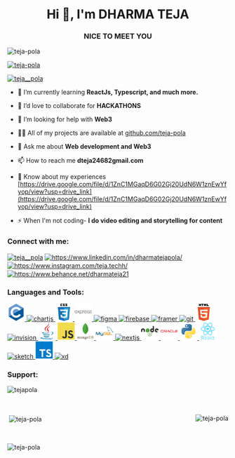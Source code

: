 <h1 align="center">Hi 👋, I'm DHARMA TEJA</h1>
<h3 align="center">NICE TO MEET YOU</h3>

<p align="left"> <img src="https://komarev.com/ghpvc/?username=teja-pola&label=Profile%20views&color=0e75b6&style=flat" alt="teja-pola" /> </p>

<p align="left"> <a href="https://github.com/ryo-ma/github-profile-trophy"><img src="https://github-profile-trophy.vercel.app/?username=teja-pola" alt="teja-pola" /></a> </p>

<p align="left"> <a href="https://twitter.com/teja__pola" target="blank"><img src="https://img.shields.io/twitter/follow/teja__pola?logo=twitter&style=for-the-badge" alt="teja__pola" /></a> </p>

- 🌱 I’m currently learning **ReactJs, Typescript, and much more.**

- 👯 I’d love to collaborate for **HACKATHONS**

- 🤝 I’m looking for help with **Web3**

- 👨‍💻 All of my projects are available at [github.com/teja-pola](github.com/teja-pola)

- 💬 Ask me about **Web development and Web3**

- 📫 How to reach me **dteja24682gmail.com**

- 📄 Know about my experiences [https://drive.google.com/file/d/1ZnC1MGaqD6G02Gj20UdN6W1znEwYfyop/view?usp=drive_link](https://drive.google.com/file/d/1ZnC1MGaqD6G02Gj20UdN6W1znEwYfyop/view?usp=drive_link)

- ⚡ When I'm not coding- **I do video editing and storytelling for content**

<h3 align="left">Connect with me:</h3>
<p align="left">
<a href="https://twitter.com/teja__pola" target="blank"><img align="center" src="https://raw.githubusercontent.com/rahuldkjain/github-profile-readme-generator/master/src/images/icons/Social/twitter.svg" alt="teja__pola" height="30" width="40" /></a>
<a href="https://linkedin.com/in/https://www.linkedin.com/in/dharmatejapola/" target="blank"><img align="center" src="https://raw.githubusercontent.com/rahuldkjain/github-profile-readme-generator/master/src/images/icons/Social/linked-in-alt.svg" alt="https://www.linkedin.com/in/dharmatejapola/" height="30" width="40" /></a>
<a href="https://instagram.com/https://www.instagram.com/teja.techh/" target="blank"><img align="center" src="https://raw.githubusercontent.com/rahuldkjain/github-profile-readme-generator/master/src/images/icons/Social/instagram.svg" alt="https://www.instagram.com/teja.techh/" height="30" width="40" /></a>
<a href="https://www.behance.net/https://www.behance.net/dharmateja21" target="blank"><img align="center" src="https://raw.githubusercontent.com/rahuldkjain/github-profile-readme-generator/master/src/images/icons/Social/behance.svg" alt="https://www.behance.net/dharmateja21" height="30" width="40" /></a>
</p>

<h3 align="left">Languages and Tools:</h3>
<p align="left"> <a href="https://www.cprogramming.com/" target="_blank" rel="noreferrer"> <img src="https://raw.githubusercontent.com/devicons/devicon/master/icons/c/c-original.svg" alt="c" width="40" height="40"/> </a> <a href="https://www.chartjs.org" target="_blank" rel="noreferrer"> <img src="https://www.chartjs.org/media/logo-title.svg" alt="chartjs" width="40" height="40"/> </a> <a href="https://www.w3schools.com/css/" target="_blank" rel="noreferrer"> <img src="https://raw.githubusercontent.com/devicons/devicon/master/icons/css3/css3-original-wordmark.svg" alt="css3" width="40" height="40"/> </a> <a href="https://expressjs.com" target="_blank" rel="noreferrer"> <img src="https://raw.githubusercontent.com/devicons/devicon/master/icons/express/express-original-wordmark.svg" alt="express" width="40" height="40"/> </a> <a href="https://www.figma.com/" target="_blank" rel="noreferrer"> <img src="https://www.vectorlogo.zone/logos/figma/figma-icon.svg" alt="figma" width="40" height="40"/> </a> <a href="https://firebase.google.com/" target="_blank" rel="noreferrer"> <img src="https://www.vectorlogo.zone/logos/firebase/firebase-icon.svg" alt="firebase" width="40" height="40"/> </a> <a href="https://www.framer.com/" target="_blank" rel="noreferrer"> <img src="https://www.vectorlogo.zone/logos/framer/framer-icon.svg" alt="framer" width="40" height="40"/> </a> <a href="https://git-scm.com/" target="_blank" rel="noreferrer"> <img src="https://www.vectorlogo.zone/logos/git-scm/git-scm-icon.svg" alt="git" width="40" height="40"/> </a> <a href="https://www.w3.org/html/" target="_blank" rel="noreferrer"> <img src="https://raw.githubusercontent.com/devicons/devicon/master/icons/html5/html5-original-wordmark.svg" alt="html5" width="40" height="40"/> </a> <a href="https://www.invisionapp.com/" target="_blank" rel="noreferrer"> <img src="https://www.vectorlogo.zone/logos/invisionapp/invisionapp-icon.svg" alt="invision" width="40" height="40"/> </a> <a href="https://www.java.com" target="_blank" rel="noreferrer"> <img src="https://raw.githubusercontent.com/devicons/devicon/master/icons/java/java-original.svg" alt="java" width="40" height="40"/> </a> <a href="https://developer.mozilla.org/en-US/docs/Web/JavaScript" target="_blank" rel="noreferrer"> <img src="https://raw.githubusercontent.com/devicons/devicon/master/icons/javascript/javascript-original.svg" alt="javascript" width="40" height="40"/> </a> <a href="https://www.mongodb.com/" target="_blank" rel="noreferrer"> <img src="https://raw.githubusercontent.com/devicons/devicon/master/icons/mongodb/mongodb-original-wordmark.svg" alt="mongodb" width="40" height="40"/> </a> <a href="https://www.mysql.com/" target="_blank" rel="noreferrer"> <img src="https://raw.githubusercontent.com/devicons/devicon/master/icons/mysql/mysql-original-wordmark.svg" alt="mysql" width="40" height="40"/> </a> <a href="https://nextjs.org/" target="_blank" rel="noreferrer"> <img src="https://cdn.worldvectorlogo.com/logos/nextjs-2.svg" alt="nextjs" width="40" height="40"/> </a> <a href="https://nodejs.org" target="_blank" rel="noreferrer"> <img src="https://raw.githubusercontent.com/devicons/devicon/master/icons/nodejs/nodejs-original-wordmark.svg" alt="nodejs" width="40" height="40"/> </a> <a href="https://www.oracle.com/" target="_blank" rel="noreferrer"> <img src="https://raw.githubusercontent.com/devicons/devicon/master/icons/oracle/oracle-original.svg" alt="oracle" width="40" height="40"/> </a> <a href="https://www.python.org" target="_blank" rel="noreferrer"> <img src="https://raw.githubusercontent.com/devicons/devicon/master/icons/python/python-original.svg" alt="python" width="40" height="40"/> </a> <a href="https://reactjs.org/" target="_blank" rel="noreferrer"> <img src="https://raw.githubusercontent.com/devicons/devicon/master/icons/react/react-original-wordmark.svg" alt="react" width="40" height="40"/> </a> <a href="https://www.sketch.com/" target="_blank" rel="noreferrer"> <img src="https://www.vectorlogo.zone/logos/sketchapp/sketchapp-icon.svg" alt="sketch" width="40" height="40"/> </a> <a href="https://www.typescriptlang.org/" target="_blank" rel="noreferrer"> <img src="https://raw.githubusercontent.com/devicons/devicon/master/icons/typescript/typescript-original.svg" alt="typescript" width="40" height="40"/> </a> <a href="https://www.adobe.com/products/xd.html" target="_blank" rel="noreferrer"> <img src="https://cdn.worldvectorlogo.com/logos/adobe-xd.svg" alt="xd" width="40" height="40"/> </a> </p>

<h3 align="left">Support:</h3>
<p><a href="https://www.buymeacoffee.com/tejapola"> <img align="left" src="https://cdn.buymeacoffee.com/buttons/v2/default-yellow.png" height="50" width="210" alt="tejapola" /></a></p><br><br><br>
<p><img align="right" src="https://github-readme-stats.vercel.app/api/top-langs?username=teja-pola&show_icons=true&locale=en&layout=compact" alt="teja-pola" /></p>

<p>&nbsp;<img align="center" src="https://github-readme-stats.vercel.app/api?username=teja-pola&show_icons=true&locale=en" alt="teja-pola" /></p><br>

<p><img align="center" src="https://github-readme-streak-stats.herokuapp.com/?user=teja-pola&" alt="teja-pola" /></p>
